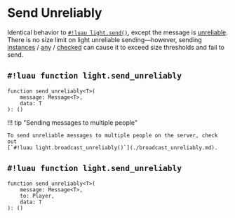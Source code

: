 # Send Unreliably

Identical behavior to [`#!luau light.send()`](./send.md), except the message is
<a href="https://create.roblox.com/docs/reference/engine/classes/UnreliableRemoteEvent" target="_blank">unreliable</a>.
There is no size limit on light unreliable sending&mdash;however, sending
[instances](../../../datatypes/instances.md) /
[any](../../../datatypes/any.md) /
[checked](../../../datatypes/generics/checked.md)
can cause it to exceed size thresholds and fail to send.

## `#!luau function light.send_unreliably`

```luau title='<!-- client --> <!-- sync -->'
function send_unreliably<T>(
    message: Message<T>,
    data: T
): ()
```

!!! tip "Sending messages to multiple people"

    To send unreliable messages to multiple people on the server, check out
    [`#!luau light.broadcast_unreliably()`](./broadcast_unreliably.md).

## `#!luau function light.send_unreliably`

```luau title='<!-- server --> <!-- sync -->'
function send_unreliably<T>(
    message: Message<T>,
    to: Player,
    data: T
): ()
```
